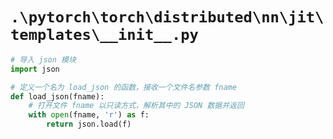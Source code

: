 # `.\pytorch\torch\distributed\nn\jit\templates\__init__.py`

```py
# 导入 json 模块
import json

# 定义一个名为 load_json 的函数，接收一个文件名参数 fname
def load_json(fname):
    # 打开文件 fname 以只读方式，解析其中的 JSON 数据并返回
    with open(fname, 'r') as f:
        return json.load(f)
```